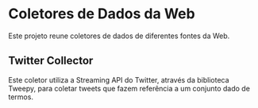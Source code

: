 # Coletores de Dados da Web
Este projeto reune coletores de dados de diferentes fontes da Web.

## Twitter Collector
Este coletor utiliza a Streaming API do Twitter, 
	através da biblioteca Tweepy,
	para coletar tweets que fazem referência a um conjunto dado de termos.

